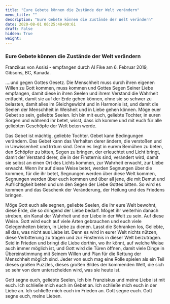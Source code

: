 ```yaml
---
title: "Eure Gebete können die Zustände der Welt verändern"
menu_title: ""
description: "Eure Gebete können die Zustände der Welt verändern"
date: 2020-08-01 06:25:48+00:61
draft: False
hidden: True
weight:
---
```

### Eure Gebete können die Zustände der Welt verändern

Franzikus von Assisi - empfangen durch Al Fike am 6. Februar 2019, Gibsons, BC, Kanada.

....und gegen Gottes Gesetz. Die Menschheit muss durch ihren eigenen Willen zu Gott kommen, muss kommen und Gottes Segen Seiner Liebe empfangen, damit diese in ihren Seelen und ihrem Verstand die Wahrheit entfacht, damit sie auf der Erde gehen können, ohne sie so schwer zu belasten, damit alles im Gleichgewicht und in Harmonie ist, und damit die Seelen der Menschheit in Weisheit und in Liebe gehen können. Möge euer Gebet so sein, geliebte Seelen. Ich bin mit euch, geliebte Tochter, in euren Sorgen und während ihr betet, wisst, dass ich komme und mit euch für alle geliebten Geschöpfe der Welt beten werde.

Das Gebet ist mächtig, geliebte Tochter. Gebet kann Bedingungen verändern. Das Gebet kann das Verhalten derer ändern, die verstoßen und in Unwissenheit und Irrtum sind. Denn es liegt in eurem Bemühen zu beten, den Schöpfer zu bitten, Segen zu bringen, der erleuchtet und Licht bringt, damit der Verstand derer, die in der Finsternis sind, verändert wird, damit sie selbst an einen Ort des Lichts kommen, zur Wahrheit erwacht, zur Liebe erwacht. Wenn ihr auf diese Weise betet, werden Segnungen über die kommen, für die ihr betet, Segnungen werden über diese Welt kommen, Segnungen werden über euch kommen  und über all jene, die mit Demut und Aufrichtigkeit beten und um den Segen der Liebe Gottes bitten. So wird es kommen und das Geschenk der Veränderung, der Heilung und des Friedens bringen.

Möge Gott euch alle segnen, geliebte Seelen, die ihr eure Welt bewohnt, diese Erde, die so dringend der Liebe bedarf. Möget ihr weiterhin danach streben, ein Kanal der Wahrheit und der Liebe in der Welt zu sein. Auf diese Weise. Gott wird euch auf viele Arten gebrauchen und euch viele Gelegenheiten bieten, in Liebe zu dienen. Lasst die Schranken los, Geliebte, all das, was nicht aus Liebe ist. Denn es wird in eurer Welt nichts nützen, diese Verbitterung zu tragen und zur Finsternis in dieser Welt beizutragen. Seid in Frieden und bringt die Liebe dorthin, wo ihr könnt, auf welche Weise auch immer möglich ist, und Gott wird die Türen öffnen, damit viele Dinge in Übereinstimmung mit Seinem Willen und Plan für die Rettung der Menschheit möglich sind. Jeder von euch mag eine Rolle spielen als ein Teil dieses großen Puzzles, dieses großen Bildes der kommenden Welt, die sich so sehr von dem unterscheiden wird, was sie heute ist.  

Gott segne euch, geliebte Seelen, Ich bin Franziskus und meine Liebe ist mit euch. Ich schließe mich euch im Gebet an. Ich schließe mich euch in der Liebe an. Ich schließe mich euch im Frieden an. Gott segne euch. Gott segne euch, meine Lieben.
